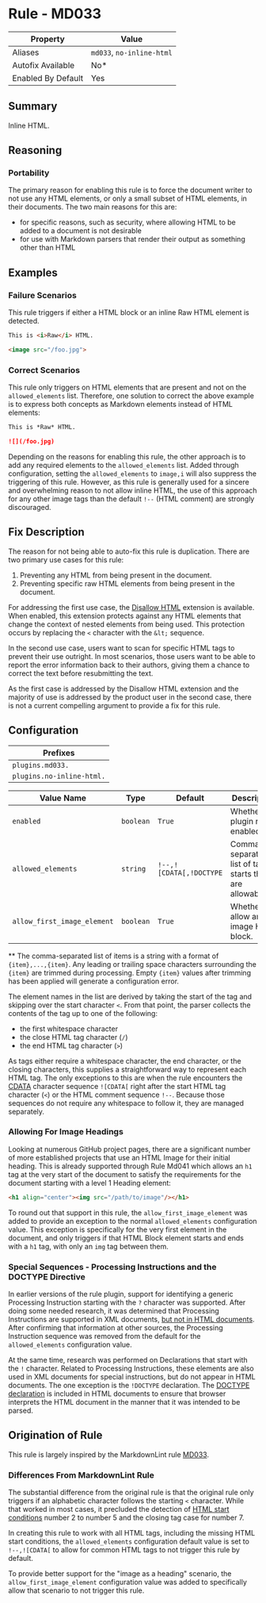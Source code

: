 # Rule - MD033

| Property | Value |
| --- | -- |
| Aliases | `md033`, `no-inline-html` |
| Autofix Available | No* |
| Enabled By Default | Yes |

## Summary

Inline HTML.

## Reasoning

### Portability

The primary reason for enabling this rule is to force the document
writer to not use any HTML elements, or only a small subset of HTML
elements,  in their documents.  The two main reasons for this are:

- for specific reasons, such as security, where allowing HTML to be added to a
  document is not desirable
- for use with Markdown parsers that render their output as something other
  than HTML

## Examples

### Failure Scenarios

This rule triggers if either a HTML block or an inline Raw HTML element is detected.

```Markdown
This is <i>Raw</i> HTML.

<image src="/foo.jpg">
```

### Correct Scenarios

This rule only triggers on HTML elements that are present and not on the
`allowed_elements` list.  Therefore, one solution to correct the above
example is to express both concepts as Markdown elements instead of HTML
elements:

```Markdown
This is *Raw* HTML.

![](/foo.jpg)
```

Depending on the reasons for enabling this rule, the other approach is
to add any required elements to the `allowed_elements` list.  Added
through configuration, setting the `allowed_elements` to `image,i` will
also suppress the triggering of this rule.
However, as this rule is generally used for a sincere and overwhelming
reason to not allow inline HTML, the use of this approach for any other
image tags than the default `!--` (HTML comment) are strongly discouraged.

## Fix Description

The reason for not being able to auto-fix this rule is duplication.  There are
two primary use cases for this rule:

1. Preventing any HTML from being present in the document.
1. Preventing specific raw HTML elements from being present in the document.

For addressing the first use case, the [Disallow HTML](../extensions/disallowed-raw-html.md)
extension is available.  When enabled, this extension protects against any HTML
elements that change the context of nested elements from being used.  This protection
occurs by replacing the `<` character with the `&lt;` sequence.

In the second use case, users want to scan for specific HTML tags to prevent their
use outright.  In most scenarios, those users want to be able to report the error
information back to their authors, giving them a chance to correct the text
before resubmitting the text.

As the first case is addressed by the Disallow HTML extension and the majority of
use is addressed by the product user in the second case, there is not a current
compelling argument to provide a fix for this rule.

## Configuration

| Prefixes |
| --- |
| `plugins.md033.` |
| `plugins.no-inline-html.` |

<!--- pyml disable-num-lines 5 line-length-->
| Value Name | Type | Default | Description |
| -- | -- | -- | -- |
| `enabled` | `boolean` | `True` | Whether the plugin rule is enabled. |
| `allowed_elements` | `string` | `!--,![CDATA[,!DOCTYPE` | Comma separated list of tag starts that are allowable.** |
| `allow_first_image_element` | `boolean` | `True` | Whether to allow an image HTML block. |

** The comma-separated list of items is a string with a format of `{item},...,{item}`.
Any leading or trailing space characters surrounding the `{item}` are trimmed during
processing.  Empty `{item}` values after trimming has been applied will generate
a configuration error.

The element names in the list are derived by taking the start of the tag and skipping
over the start character `<`.  From that point, the parser collects the contents
of the tag up to one of the following:

- the first whitespace character
- the close HTML tag character (`/`)
- the end HTML tag character (`>`)

As tags either require a whitespace character, the end character, or
the closing characters, this supplies a straightforward way to represent each HTML
tag.  The only exceptions to this are when the rule encounters the
[CDATA](https://github.github.com/gfm/#cdata-section)
character sequence `![CDATA[` right after the start HTML tag character (`<`) or
the HTML comment sequence `!--`.
Because those sequences do not require any whitespace to follow it, they are managed
separately.

### Allowing For Image Headings

Looking at numerous GitHub project pages, there are a significant number of more
established projects that use an HTML Image for their initial heading.  This is
already supported through Rule Md041 which allows an `h1` tag at the very start
of the document to satisfy the requirements for the document starting with a level
1 Heading element:

```Markdown
<h1 align="center"><img src="/path/to/image"/></h1>
```

To round out that support in this rule, the `allow_first_image_element` was added
to provide an exception to the normal `allowed_elements` configuration value.  This
exception is specifically for the very first element in the document, and only
triggers if that HTML Block element starts and ends with a `h1` tag, with only an
`img` tag between them.

### Special Sequences - Processing Instructions and the DOCTYPE Directive

In earlier versions of the rule plugin, support for identifying a generic Processing
Instruction starting with the `?` character was supported.  After doing some needed
research, it was determined that Processing Instructions are supported in XML documents,
[but not in HTML documents](https://www.tutorialspoint.com/xml/xml_processing.htm).
After confirming that information at other sources, the Processing Instruction sequence
was removed from the default for the `allowed_elements` configuration value.

At the same time, research was performed on Declarations that start with the `!`
character. Related to Processing Instructions, these elements are also used in XML
documents for special instructions, but do not appear in HTML documents.  The one
exception is the `!DOCTYPE` declaration.  The [DOCTYPE declaration](https://en.wikipedia.org/wiki/Document_type_declaration)
is included in HTML documents to ensure that browser interprets the HTML document
in the manner that it was intended to be parsed.

## Origination of Rule

This rule is largely inspired by the MarkdownLint rule
[MD033](https://github.com/DavidAnson/markdownlint/blob/main/doc/Rules.md#md033---inline-html).

### Differences From MarkdownLint Rule

The substantial difference from the original rule is that the original rule only
triggers if an alphabetic character follows the starting `<` character. While
that worked in most cases, it precluded the detection of
[HTML start conditions](https://github.github.com/gfm/#html-blocks)
number 2 to number 5 and the closing tag case for number 7.

In creating this rule to work with all HTML tags, including the missing
HTML start conditions, the
`allowed_elements` configuration default value is set to `!--,![CDATA[` to allow
for common HTML tags to not trigger this rule by default.

To provide better support for the "image as a heading" scenario, the
`allow_first_image_element` configuration value was added to specifically
allow that scenario to not trigger this rule.

